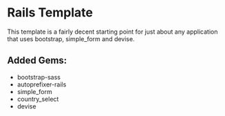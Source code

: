Rails Template
==============
This template is a fairly decent starting point for just about any application that uses bootstrap, simple_form and devise.

## Added Gems:
- bootstrap-sass
- autoprefixer-rails
- simple_form
- country_select
- devise
